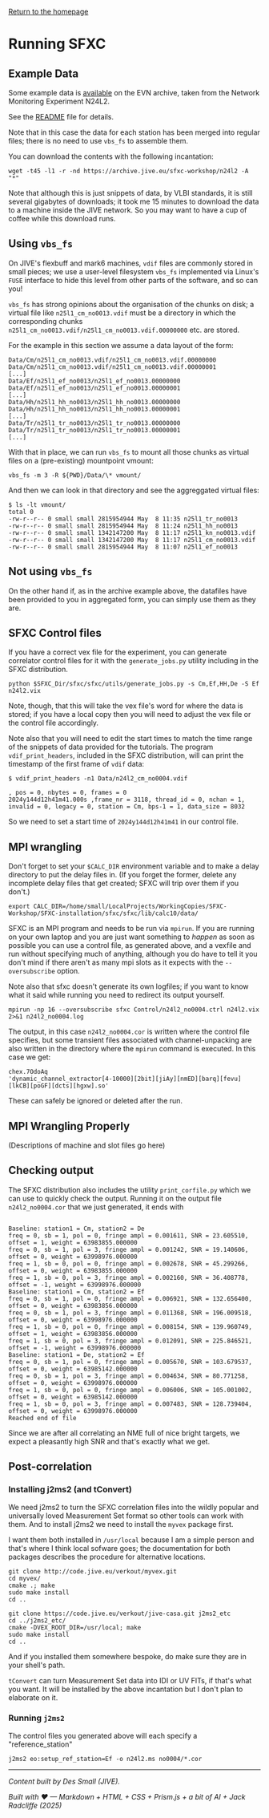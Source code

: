 <!-- MathJax -->
<script src="https://cdnjs.cloudflare.com/ajax/libs/mathjax/2.7.7/MathJax.js?config=TeX-AMS-MML_HTMLorMML" type="text/javascript"></script> 
<script type="text/x-mathjax-config">
    MathJax.Hub.Config({
      tex2jax: {
        skipTags: ['script', 'noscript', 'style', 'textarea', 'pre'],
        inlineMath: [['$','$']],
        displayMath: [['$$','$$']]
      }
    });
</script> 

<script type="text/javascript">
var pcs = document.lastModified.split(" ")[0].split("/");
var date = pcs[1] + '/' + pcs[0] + '/' + pcs[2];
onload = function(){
    document.getElementById("lastModified").innerHTML = "Page last modified on " + date;
}
		</script>

<link href="styles.css" rel="stylesheet" />

<!-- Prism CSS -->
<link rel="stylesheet" href="https://cdnjs.cloudflare.com/ajax/libs/prism/1.29.0/themes/prism.min.css" />
<link id="prism-dark" rel="stylesheet" href="https://cdnjs.cloudflare.com/ajax/libs/prism/1.29.0/themes/prism-tomorrow.min.css" disabled />
<link rel="stylesheet" href="https://cdnjs.cloudflare.com/ajax/libs/prism/1.29.0/plugins/line-numbers/prism-line-numbers.min.css" />

<!-- Prism JS -->
<script src="https://cdnjs.cloudflare.com/ajax/libs/prism/1.29.0/prism.min.js"></script>
<script src="https://cdnjs.cloudflare.com/ajax/libs/prism/1.29.0/components/prism-python.min.js"></script>
<script src="https://cdnjs.cloudflare.com/ajax/libs/prism/1.29.0/plugins/line-numbers/prism-line-numbers.min.js"></script>

[Return to the homepage](index.md)
# Running SFXC

## Example Data

Some example data is
[available](https://archive.jive.nl/sfxc-workshop/n24l2) on the EVN
archive, taken from the Network Monitoring Experiment N24L2. 

See the [README](https://archive.jive.nl/sfxc-workshop/n24l2/README)
file for details.

Note that in this case the data for each station has been merged into
regular files; there is no need to use `vbs_fs` to assemble them.

You can download the contents with the following incantation:

```
wget -t45 -l1 -r -nd https://archive.jive.eu/sfxc-workshop/n24l2 -A "*"
```

Note that although this is just snippets of data, by VLBI standards, it
is still several gigabytes of downloads; it took me 15 minutes to
download the data to a machine inside the JIVE network. So you may want
to have a cup of coffee while this download runs.

## Using `vbs_fs`

On JIVE's flexbuff and mark6 machines, `vdif` files are commonly stored
in small pieces; we use a user-level filesystem `vbs_fs` implemented
via Linux's `FUSE` interface to hide this level from other parts of the
software, and so can you! 

`vbs_fs` has strong opinions about the organisation of the chunks on
disk; a virtual file like `n25l1_cm_no0013.vdif` must be a directory in
which the corresponding chunks
`n25l1_cm_no0013.vdif/n25l1_cm_no0013.vdif.00000000` etc. are stored.

For the example in this section we assume a data layout of the form:

```
Data/Cm/n25l1_cm_no0013.vdif/n25l1_cm_no0013.vdif.00000000
Data/Cm/n25l1_cm_no0013.vdif/n25l1_cm_no0013.vdif.00000001
[...]
Data/Ef/n25l1_ef_no0013/n25l1_ef_no0013.00000000
Data/Ef/n25l1_ef_no0013/n25l1_ef_no0013.00000001
[...]
Data/Hh/n25l1_hh_no0013/n25l1_hh_no0013.00000000
Data/Hh/n25l1_hh_no0013/n25l1_hh_no0013.00000001
[...]
Data/Tr/n25l1_tr_no0013/n25l1_tr_no0013.00000000
Data/Tr/n25l1_tr_no0013/n25l1_tr_no0013.00000001
[...]
```
With that in place, we can run `vbs_fs` to mount all those chunks as
virtual files on a (pre-existing) mountpoint vmount:

`vbs_fs -m 3 -R ${PWD}/Data/\* vmount/`

And then we can look in that directory and see the aggreggated virtual files:

```
$ ls -lt vmount/
total 0
-rw-r--r-- 0 small small 2815954944 May  8 11:35 n25l1_tr_no0013
-rw-r--r-- 0 small small 2815954944 May  8 11:24 n25l1_hh_no0013
-rw-r--r-- 0 small small 1342147200 May  8 11:17 n25l1_kn_no0013.vdif
-rw-r--r-- 0 small small 1342147200 May  8 11:17 n25l1_cm_no0013.vdif
-rw-r--r-- 0 small small 2815954944 May  8 11:07 n25l1_ef_no0013
```

## Not using `vbs_fs`

On the other hand if, as in the archive example above, the datafiles have been provided to you in
aggregated form, you can simply use them as they are.

## SFXC Control files

If you have a correct vex file for the experiment, you can generate
correlator control files for it with the `generate_jobs.py` utility
including in the SFXC distribution.

`python $SFXC_Dir/sfxc/sfxc/utils/generate_jobs.py -s Cm,Ef,HH,De -S Ef n24l2.vix`
    
Note, though, that this will take the vex file's word for where the
data is stored; if you have a local copy then you will need to adjust
the vex file or the control file accordingly.

Note also that you will need to edit the start times to match the time
range of the snippets of data provided for the tutorials. The program
`vdif_print_headers`, included in the SFXC distribution, will can print
the timestamp of the first frame of `vdif` data:


```
$ vdif_print_headers -n1 Data/n24l2_cm_no0004.vdif

, pos = 0, nbytes = 0, frames = 0
2024y144d12h41m41.000s ,frame_nr = 3118, thread_id = 0, nchan = 1, invalid = 0, legacy = 0, station = Cm, bps-1 = 1, data_size = 8032
```

So we need to set a start time of `2024y144d12h41m41` in our control file.

## MPI wrangling

Don't forget to set your `$CALC_DIR` environment variable and to make a
delay directory to put the delay files in. (If you forget the former,
delete any incomplete delay files that get created; SFXC will trip over
them if you don't.)

```
export CALC_DIR=/home/small/LocalProjects/WorkingCopies/SFXC-Workshop/SFXC-installation/sfxc/sfxc/lib/calc10/data/
```

SFXC is an MPI program and needs to be run via `mpirun`.  If you are
running on your own laptop and you are just want something to *happen*
as soon as possible you can use a control file, as generated above, and
a vexfile and run without specifying much of anything, although you do
have to tell it you don't mind if there aren't as many mpi slots as it
expects with the `--oversubscribe` option.

Note also that sfxc doesn't generate its own logfiles; if you want to
know what it said while running you need to redirect its output yourself.

```
mpirun -np 16 --oversubscribe sfxc Control/n24l2_no0004.ctrl n24l2.vix
2>&1 n24l2_no0004.log
```

The output, in this case `n24l2_no0004.cor` is written where the
control file specifies, but some transient files associated with
channel-unpacking are also written in the directory where the `mpirun`
command is executed. In this case we get:

```
chex.7OdoAq
'dynamic_channel_extractor[4-10000][2bit][jiAy][nmED][barq][fevu][lkCB][poGF][dcts][hgxw].so'
```
These can safely be ignored or deleted after the run.

## MPI Wrangling Properly

(Descriptions of machine and slot files go here)

## Checking output

The SFXC distribution also includes the utility 
`print_corfile.py` which we can use to quickly check the
output. Running it on the output file `n24l2_no0004.cor` that we just
generated, it ends with 

```

Baseline: station1 = Cm, station2 = De
freq = 0, sb = 1, pol = 0, fringe ampl = 0.001611, SNR = 23.605510, offset = 1, weight = 63983855.000000
freq = 0, sb = 1, pol = 3, fringe ampl = 0.001242, SNR = 19.140606, offset = 0, weight = 63998976.000000
freq = 1, sb = 0, pol = 0, fringe ampl = 0.002678, SNR = 45.299266, offset = 0, weight = 63983855.000000
freq = 1, sb = 0, pol = 3, fringe ampl = 0.002160, SNR = 36.408778, offset = -1, weight = 63998976.000000
Baseline: station1 = Cm, station2 = Ef
freq = 0, sb = 1, pol = 0, fringe ampl = 0.006921, SNR = 132.656400, offset = 0, weight = 63983856.000000
freq = 0, sb = 1, pol = 3, fringe ampl = 0.011368, SNR = 196.009518, offset = 0, weight = 63998976.000000
freq = 1, sb = 0, pol = 0, fringe ampl = 0.008154, SNR = 139.960749, offset = 1, weight = 63983856.000000
freq = 1, sb = 0, pol = 3, fringe ampl = 0.012091, SNR = 225.846521, offset = -1, weight = 63998976.000000
Baseline: station1 = De, station2 = Ef
freq = 0, sb = 1, pol = 0, fringe ampl = 0.005670, SNR = 103.679537, offset = 0, weight = 63985142.000000
freq = 0, sb = 1, pol = 3, fringe ampl = 0.004634, SNR = 80.771258, offset = 0, weight = 63998976.000000
freq = 1, sb = 0, pol = 0, fringe ampl = 0.006006, SNR = 105.001002, offset = 0, weight = 63985142.000000
freq = 1, sb = 0, pol = 3, fringe ampl = 0.007483, SNR = 128.739404, offset = 0, weight = 63998976.000000
Reached end of file
```

Since we are after all correlating an NME full of nice bright targets,
we expect a pleasantly high SNR and that's exactly what we get. 

## Post-correlation

### Installing j2ms2 (and tConvert)
We need j2ms2 to turn the SFXC correlation files into the wildly
popular and universally loved Measurement Set
format so other tools can work with them. And to install j2ms2 we need
to install the `myvex` package first.

I want them both installed in `/usr/local` because I am a simple person
and that's where I think local sofware goes; the documentation for both
packages describes the procedure for alternative locations.

```
git clone http://code.jive.eu/verkout/myvex.git
cd myvex/
cmake .; make
sudo make install
cd ..
```

```
git clone https://code.jive.eu/verkout/jive-casa.git j2ms2_etc
cd ../j2ms2_etc/
cmake -DVEX_ROOT_DIR=/usr/local; make
sudo make install
cd ..
```

And if you installed them somewhere bespoke, do make sure they are in
your shell's path.

`tConvert` can turn Measurement Set data into IDI or UV FITs, if that's
what you want. It will be installed by the above incantation but I
don't plan to elaborate on it.

### Running `j2ms2`

The control files you generated above will each specify a "reference_station"
```
j2ms2 eo:setup_ref_station=Ef -o n24l2.ms no0004/*.cor
```

---

_Content built by Des Small (JIVE)._ <i><span id="lastModified"></span></i>

_Built with ♥ — Markdown + HTML + CSS + Prism.js + a bit of AI + Jack Radcliffe (2025)_

<!-- Custom Script: funcs.js -->
<script>
    const copy = (el) => {
      const pre = document.querySelector(el);
      if (!pre) return;
      const code = pre.innerText;
      navigator.clipboard.writeText(code).then(() => {
        const btn = document.querySelector(`[data-copy="${el}"]`);
        if (!btn) return;
        const old = btn.textContent;
        btn.textContent = 'Copied!';
        setTimeout(() => (btn.textContent = old), 1500);
      });
    };
    document.addEventListener('click', (e) => {
      const t = e.target;
      if (t.matches('.copy-btn')) {
        const target = t.getAttribute('data-copy');
        copy(target);
      }
    });
</script>

